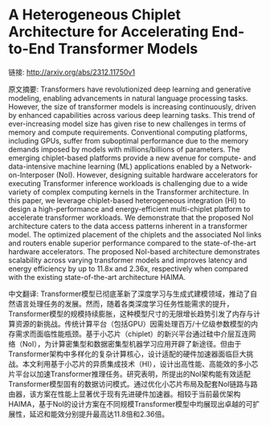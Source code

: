 # A Heterogeneous Chiplet Architecture for Accelerating End-to-End Transformer Models

链接: http://arxiv.org/abs/2312.11750v1

原文摘要:
Transformers have revolutionized deep learning and generative modeling,
enabling advancements in natural language processing tasks. However, the size
of transformer models is increasing continuously, driven by enhanced
capabilities across various deep learning tasks. This trend of ever-increasing
model size has given rise to new challenges in terms of memory and compute
requirements. Conventional computing platforms, including GPUs, suffer from
suboptimal performance due to the memory demands imposed by models with
millions/billions of parameters. The emerging chiplet-based platforms provide a
new avenue for compute- and data-intensive machine learning (ML) applications
enabled by a Network-on-Interposer (NoI). However, designing suitable hardware
accelerators for executing Transformer inference workloads is challenging due
to a wide variety of complex computing kernels in the Transformer architecture.
In this paper, we leverage chiplet-based heterogeneous integration (HI) to
design a high-performance and energy-efficient multi-chiplet platform to
accelerate transformer workloads. We demonstrate that the proposed NoI
architecture caters to the data access patterns inherent in a transformer
model. The optimized placement of the chiplets and the associated NoI links and
routers enable superior performance compared to the state-of-the-art hardware
accelerators. The proposed NoI-based architecture demonstrates scalability
across varying transformer models and improves latency and energy efficiency by
up to 11.8x and 2.36x, respectively when compared with the existing
state-of-the-art architecture HAIMA.

中文翻译:
Transformer模型已彻底革新了深度学习与生成式建模领域，推动了自然语言处理任务的发展。然而，随着各类深度学习任务性能需求的提升，Transformer模型的规模持续膨胀，这种模型尺寸的无限增长趋势引发了内存与计算资源的新挑战。传统计算平台（包括GPU）因需处理百万/十亿级参数模型的内存需求而面临性能瓶颈。基于小芯片（chiplet）的新兴平台通过硅中介层互连网络（NoI），为计算密集型和数据密集型机器学习应用开辟了新途径。但由于Transformer架构中多样化的复杂计算核心，设计适配的硬件加速器面临巨大挑战。本文利用基于小芯片的异质集成技术（HI），设计出高性能、高能效的多小芯片平台以加速Transformer推理任务。研究表明，所提出的NoI架构能有效适配Transformer模型固有的数据访问模式。通过优化小芯片布局及配套NoI链路与路由器，该方案在性能上显著优于现有先进硬件加速器。相较于当前最优架构HAIMA，基于NoI的设计方案在不同规模Transformer模型中均展现出卓越的可扩展性，延迟和能效分别提升最高达11.8倍和2.36倍。
